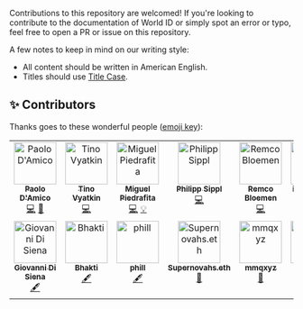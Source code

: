 Contributions to this repository are welcomed! If you're looking to contribute to the documentation of World ID or simply spot an error or typo, feel free to open a PR or issue on this repository.

A few notes to keep in mind on our writing style:

- All content should be written in American English.
- Titles should use [Title Case](https://apastyle.apa.org/style-grammar-guidelines/capitalization/title-case).

## ✨ Contributors

Thanks goes to these wonderful people ([emoji key](https://allcontributors.org/docs/en/emoji-key)):

<!-- cSpell:disable -->
<!-- ALL-CONTRIBUTORS-LIST:START - Do not remove or modify this section -->
<!-- prettier-ignore-start -->
<!-- markdownlint-disable -->
<table>
  <tbody>
    <tr>
      <td align="center" valign="top" width="14.28%"><a href="https://github.com/paolodamico"><img src="https://avatars.githubusercontent.com/u/5864173?v=4?s=75" width="75px;" alt="Paolo D'Amico"/><br /><sub><b>Paolo D'Amico</b></sub></a><br /><a href="https://github.com/worldcoin/world-id-docs/commits?author=paolodamico" title="Code">💻</a> <a href="https://github.com/worldcoin/world-id-docs/commits?author=paolodamico" title="Documentation">📖</a></td>
      <td align="center" valign="top" width="14.28%"><a href="https://github.com/tino-otto"><img src="https://avatars.githubusercontent.com/u/101298311?v=4?s=75" width="75px;" alt="Tino Vyatkin"/><br /><sub><b>Tino Vyatkin</b></sub></a><br /><a href="https://github.com/worldcoin/world-id-docs/commits?author=tino-otto" title="Code">💻</a></td>
      <td align="center" valign="top" width="14.28%"><a href="https://miguelpiedrafita.com/"><img src="https://avatars.githubusercontent.com/u/23558090?v=4?s=75" width="75px;" alt="Miguel Piedrafita"/><br /><sub><b>Miguel Piedrafita</b></sub></a><br /><a href="https://github.com/worldcoin/world-id-docs/commits?author=m1guelpf" title="Code">💻</a> <a href="#example-m1guelpf" title="Examples">💡</a></td>
      <td align="center" valign="top" width="14.28%"><a href="https://github.com/philsippl"><img src="https://avatars.githubusercontent.com/u/15144388?v=4?s=75" width="75px;" alt="Philipp Sippl"/><br /><sub><b>Philipp Sippl</b></sub></a><br /><a href="https://github.com/worldcoin/world-id-docs/commits?author=philsippl" title="Code">💻</a></td>
      <td align="center" valign="top" width="14.28%"><a href="https://xn--2-umb.com/"><img src="https://avatars.githubusercontent.com/u/4532328?v=4?s=75" width="75px;" alt="Remco Bloemen"/><br /><sub><b>Remco Bloemen</b></sub></a><br /><a href="https://github.com/worldcoin/world-id-docs/commits?author=recmo" title="Code">💻</a></td>
      <td align="center" valign="top" width="14.28%"><a href="https://github.com/igorosip0v"><img src="https://avatars.githubusercontent.com/u/89008845?v=4?s=75" width="75px;" alt="igorosip0v"/><br /><sub><b>igorosip0v</b></sub></a><br /><a href="https://github.com/worldcoin/world-id-docs/commits?author=igorosip0v" title="Code">💻</a></td>
      <td align="center" valign="top" width="14.28%"><a href="https://polesov.com/"><img src="https://avatars.githubusercontent.com/u/394168?v=4?s=75" width="75px;" alt="Alexander Polesov"/><br /><sub><b>Alexander Polesov</b></sub></a><br /><a href="https://github.com/worldcoin/world-id-docs/commits?author=flyin" title="Code">💻</a></td>
    </tr>
    <tr>
      <td align="center" valign="top" width="14.28%"><a href="https://github.com/giovannidisiena"><img src="https://avatars.githubusercontent.com/u/22510773?v=4?s=75" width="75px;" alt="Giovanni Di Siena"/><br /><sub><b>Giovanni Di Siena</b></sub></a><br /><a href="#content-giovannidisiena" title="Content">🖋</a></td>
      <td align="center" valign="top" width="14.28%"><a href="https://github.com/Bhakti087"><img src="https://avatars.githubusercontent.com/u/76544741?v=4?s=75" width="75px;" alt="Bhakti"/><br /><sub><b>Bhakti</b></sub></a><br /><a href="#content-Bhakti087" title="Content">🖋</a></td>
      <td align="center" valign="top" width="14.28%"><a href="https://github.com/6str"><img src="https://avatars.githubusercontent.com/u/56482955?v=4?s=75" width="75px;" alt="phill"/><br /><sub><b>phill</b></sub></a><br /><a href="#content-6str" title="Content">🖋</a></td>
      <td align="center" valign="top" width="14.28%"><a href="https://supernovahs-com.vercel.app/"><img src="https://avatars.githubusercontent.com/u/91280922?v=4?s=75" width="75px;" alt="Supernovahs.eth"/><br /><sub><b>Supernovahs.eth</b></sub></a><br /><a href="https://github.com/worldcoin/world-id-docs/commits?author=supernovahs" title="Documentation">📖</a></td>
      <td align="center" valign="top" width="14.28%"><a href="https://github.com/mmqxyz"><img src="https://avatars.githubusercontent.com/u/127844428?v=4?s=75" width="75px;" alt="mmqxyz"/><br /><sub><b>mmqxyz</b></sub></a><br /><a href="https://github.com/worldcoin/world-id-docs/commits?author=mmqxyz" title="Documentation">📖</a></td>
      <td align="center" valign="top" width="14.28%"><a href="https://github.com/lucemans"><img src="https://avatars.githubusercontent.com/u/10339043?v=4?s=75" width="75px;" alt="Luc"/><br /><sub><b>Luc</b></sub></a><br /><a href="https://github.com/worldcoin/world-id-docs/commits?author=lucemans" title="Documentation">📖</a></td>
    </tr>
  </tbody>
</table>

<!-- markdownlint-restore -->
<!-- prettier-ignore-end -->

<!-- ALL-CONTRIBUTORS-LIST:END -->
